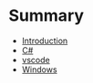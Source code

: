 # Summary

* [Introduction](README.md)
* [C#](docs/csharp.md)
* [vscode](docs/vscode.md)
* [Windows](docs/windows.md)
